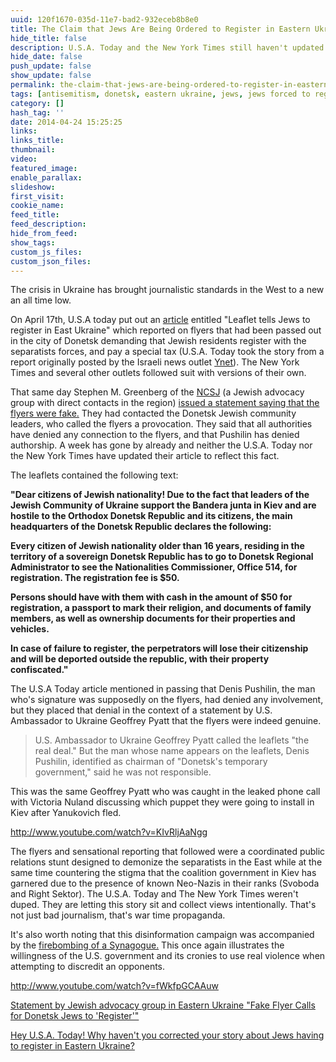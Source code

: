 ```yaml
---
uuid: 120f1670-035d-11e7-bad2-932eceb8b8e0
title: The Claim that Jews Are Being Ordered to Register in Eastern Ukraine Was Fake - But Still No Retraction
hide_title: false
description: U.S.A. Today and the New York Times still haven't updated their articles claiming that Jews are being ordered to register in Eastern Ukraine even though the story was debunked.
hide_date: false
push_update: false
show_update: false
permalink: the-claim-that-jews-are-being-ordered-to-register-in-eastern-ukraine-was-fake
tags: [antisemitism, donetsk, eastern ukraine, jews, jews forced to register, right sektor, svoboda, ukraine]
category: []
hash_tag: ''
date: 2014-04-24 15:25:25
links:
links_title:
thumbnail:
video:
featured_image:
enable_parallax:
slideshow:
first_visit:
cookie_name:
feed_title:
feed_description:
hide_from_feed:
show_tags:
custom_js_files:
custom_json_files:
---
```

The crisis in Ukraine has brought journalistic standards in the West to a new an all time low.

On April 17th, U.S.A today put out an <a rel="nofollow" href="http://www.usatoday.com/story/news/world/2014/04/17/jews-ordered-to-register-in-east-ukraine/7816951/">article</a> entitled "Leaflet tells Jews to register in East Ukraine" which reported on flyers that had been passed out in the city of Donetsk demanding that Jewish residents register with the separatists forces, and pay a special tax (U.S.A. Today took the story from a report originally posted by the Israeli news outlet <a rel="nofollow" href="http://www.ynet.co.il/articles/0,7340,L-4510601,00.html">Ynet</a>). The New York Times and several other outlets followed suit with versions of their own.

That same day Stephen M. Greenberg of the <a href="http://www.ncsj.org/">NCSJ</a> (a Jewish advocacy group with direct contacts in the region) <a rel="nofollow" href="http://myemail.constantcontact.com/Ukraine-Update--22---Flyer-calls-for-Donetsk-Jews-to--register-.html?soid=1101481238099&aid=DbfJKyLhTfo">issued a statement saying that the flyers were fake.</a> They had contacted the Donetsk Jewish community leaders, who called the flyers a provocation. They said that all authorities have denied any connection to the flyers, and that Pushilin has denied authorship. A week has gone by already and neither the U.S.A. Today nor the New York Times have updated their article to reflect this fact.

The leaflets contained the following text:

<strong>"Dear citizens of Jewish nationality! Due to the fact that leaders of the Jewish Community of Ukraine support the Bandera junta in Kiev and are hostile to the Orthodox Donetsk Republic and its citizens, the main headquarters of the Donetsk Republic declares the following:

Every citizen of Jewish nationality older than 16 years, residing in the territory of a sovereign Donetsk Republic has to go to Donetsk Regional Administrator to see the Nationalities Commissioner, Office 514, for registration. The registration fee is $50.

Persons should have with them with cash in the amount of $50 for registration, a passport to mark their religion, and documents of family members, as well as ownership documents for their properties and vehicles.

In case of failure to register, the perpetrators will lose their citizenship and will be deported outside the republic, with their property confiscated."</strong>

The U.S.A Today article mentioned in passing that Denis Pushilin, the man who's signature was supposedly on the flyers, had denied any involvement, but they placed that denial in the context of a statement by U.S. Ambassador to Ukraine Geoffrey Pyatt that the flyers were indeed genuine.

<blockquote>U.S. Ambassador to Ukraine Geoffrey Pyatt called the leaflets "the real deal." But the man whose name appears on the leaflets, Denis Pushilin, identified as chairman of "Donetsk's temporary government," said he was not responsible.</blockquote>

This was the same Geoffrey Pyatt who was caught in the leaked phone call with Victoria Nuland discussing which puppet they were going to install in Kiev after Yanukovich fled.

http://www.youtube.com/watch?v=KIvRljAaNgg

The flyers and sensational reporting that followed were a coordinated public relations stunt designed to demonize the separatists in the East while at the same time countering the stigma that the coalition government in Kiev has garnered due to the presence of known Neo-Nazis in their ranks (Svoboda and Right Sektor). The U.S.A. Today and The New York Times weren't duped. They are letting this story sit and collect views intentionally. That's not just bad journalism, that's war time propaganda. 

It's also worth noting that this disinformation campaign was accompanied by the <a href="http://www.haaretz.com/jewish-world/jewish-world-news/1.586509">firebombing of a Synagogue.</a> This once again illustrates the willingness of the U.S. government and its cronies to use real violence when attempting to discredit an opponents.

http://www.youtube.com/watch?v=fWkfpGCAAuw

[Statement by Jewish advocacy group in Eastern Ukraine "Fake Flyer Calls for Donetsk Jews to 'Register'"](http://myemail.constantcontact.com/Ukraine-Update--22---Flyer-calls-for-Donetsk-Jews-to--register-.html?soid=1101481238099&aid=DbfJKyLhTfo)

[Hey U.S.A. Today! Why haven't you corrected your story about Jews having to register in Eastern Ukraine? ](http://www.usatoday.com/story/news/world/2014/04/17/jews-ordered-to-register-in-east-ukraine/7816951/)